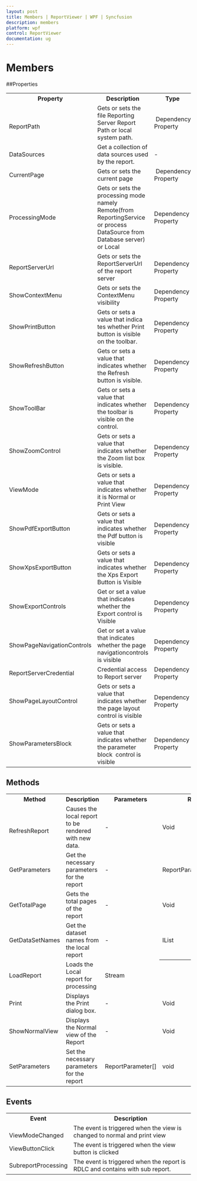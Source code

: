 ```yaml
---
layout: post
title: Members | ReportViewer | WPF | Syncfusion
description: members
platform: wpf
control: ReportViewer
documentation: ug
---
```


# Members

##Properties 

<table>
<tr>
<th>
Property</th><th>
Description</th><th>
Type</th><th>
Data Type</th></tr>
<tr>
<td>
<br>ReportPath</td><td>
Gets or sets the file Reporting Server Report Path or local system path.</td><td>
 Dependency Property</td><td>
string </td></tr>
<tr>
<td>
DataSources</td><td>
Get a collection of data sources used by the report.</td><td>
-</td><td>
ReportDataSourceCollection</td></tr>
<tr>
<td>
CurrentPage</td><td>
Gets or sets the current page</td><td>
 Dependency Property</td><td>
Int</td></tr>
<tr>
<td>
ProcessingMode</td><td>
Gets or sets the processing mode namely Remote(from ReportingService or process DataSource from Database server) or Local</td><td>
Dependency Property </td><td>
Enum</td></tr>
<tr>
<td>
ReportServerUrl</td><td>
Gets or sets the ReportServerUrl of the report server</td><td>
Dependency Property </td><td>
String</td></tr>
<tr>
<td>
ShowContextMenu</td><td>
Gets or sets the ContextMenu visibility</td><td>
Dependency Property </td><td>
Boolean</td></tr>
<tr>
<td>
ShowPrintButton</td><td>
Gets or sets a value that indica tes whether Print button is visible on the toolbar.</td><td>
Dependency Property </td><td>
Boolean</td></tr>
<tr>
<td>
ShowRefreshButton</td><td>
Gets or sets a value that indicates whether the Refresh button is visible.</td><td>
Dependency Property </td><td>
Boolean</td></tr>
<tr>
<td>
ShowToolBar</td><td>
Gets or sets a value that indicates whether the toolbar is visible on the control.</td><td>
Dependency Property </td><td>
Boolean</td></tr>
<tr>
<td>
ShowZoomControl</td><td>
Gets or sets a value that indicates whether the Zoom list box is visible.</td><td>
Dependency Property </td><td>
Boolean</td></tr>
<tr>
<td>
ViewMode</td><td>
Gets or sets a value that indicates whether it is Normal or Print View</td><td>
Dependency Property</td><td>
enum</td></tr>
<tr>
<td>
ShowPdfExportButton</td><td>
Gets or sets a value that indicates whether the Pdf button is visible </td><td>
Dependency Property</td><td>
Boolean</td></tr>
<tr>
<td>
ShowXpsExportButton</td><td>
Gets or sets a value that indicates whether the Xps Export Button is Visible</td><td>
Dependency Property</td><td>
Boolean</td></tr>
<tr>
<td>
ShowExportControls</td><td>
Get or set a value that indicates whether the Export control is Visible</td><td>
Dependency Property</td><td>
Boolean</td></tr>
<tr>
<td>
ShowPageNavigationControls</td><td>
Get or set a value that indicates whether the page navigationcontrols is visible</td><td>
Dependency Property</td><td>
Boolean</td></tr>
<tr>
<td>
ReportServerCredential</td><td>
Credential access to Report server</td><td>
Dependency Property</td><td>
ICredentials</td></tr>
<tr>
<td>
ShowPageLayoutControl</td><td>
Gets or sets a value that indicates whether the page layout control is visible</td><td>
Dependency Property</td><td>
Boolean</td></tr>
<tr>
<td>
ShowParametersBlock</td><td>
Gets or sets a value that indicates whether the parameter block  control is visible</td><td>
Dependency Property</td><td>
Boolean</td></tr>
</table>

## Methods

<table>
<tr>
<th>
Method</th><th>
Description</th><th>
Parameters</th><th>
Return Type</th></tr>
<tr>
<td>
<br>RefreshReport</td><td>
Causes the local report to be rendered with new data.</td><td>
-</td><td>
Void</td></tr>
<tr>
<td>
GetParameters</td><td>
Get the necessary parameters for the report</td><td>
-</td><td>
ReportParameterInfoCollection</td></tr>
<tr>
<td>
GetTotalPage</td><td>
Gets the total pages of the report</td><td>
-</td><td>
Void</td></tr>
<tr>
<td>
GetDataSetNames</td><td>
Get the dataset names from the local report</td><td>
-</td><td>
IList<string></td></tr>
<tr>
<td>
LoadReport</td><td>
Loads the Local report for processing</td><td>
Stream</th><th>
void</td></tr>
<tr>
<td>
Print</td><td>
Displays the Print dialog box.</td><td>
-</td><td>
Void</td></tr>
<tr>
<td>
ShowNormalView</td><td>
Displays the Normal view of the Report</td><td>
-</td><td>
Void</td></tr>
<tr>
<td>
SetParameters</td><td>
Set the necessary parameters for the report</td><td>
ReportParameter[]</td><td>
void</td></tr>
</table>

## Events

<table>
<tr>
<th>
Event</th><th>
Description</th></tr>
<tr>
<td>
<br>ViewModeChanged</td><td>
The event is triggered when the view is changed to normal and print view</td></tr>
<tr>
<td>
ViewButtonClick</td><td>
The event is triggered when the view button is clicked</td></tr>
<tr>
<td>
SubreportProcessing</td><td>
The event is triggered when the report is RDLC and contains with sub report.</td></tr>
</table>


